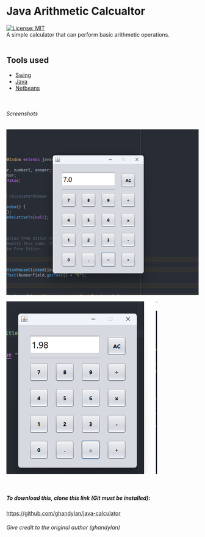 # Java Arithmetic Calcualtor
[![License: MIT](https://img.shields.io/badge/License-MIT-yellow.svg)](https://opensource.org/licenses/MIT)\
A simple calculator that can perform basic arithmetic operations.\
&nbsp;

## Tools used
- [Swing](https://www.oracle.com/java/technologies/swing-javadocs-2.html)
- [Java](https://www.oracle.com/java/technologies/javadocs-2.html)
- [Netbeans](https://www.netbeans.org/downloads/index.html)




&nbsp;

###### Screenshots
![Alt text](md_images/samplepicture.png "Title")


![Alt text](md_images/samplepicture2.png "Title")

&nbsp;

##### To download this, clone this link (Git must be installed):

https://github.com/ghandylan/java-calculator
###### Give credit to the original author (ghandylan)
